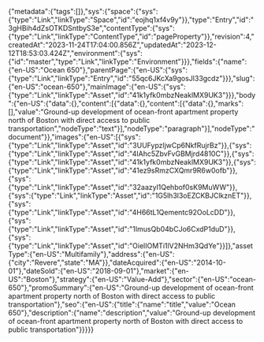 {"metadata":{"tags":[]},"sys":{"space":{"sys":{"type":"Link","linkType":"Space","id":"eojhq1xf4v9y"}},"type":"Entry","id":"3gHBih4dZsOTKDSntbyS3e","contentType":{"sys":{"type":"Link","linkType":"ContentType","id":"pageProperty"}},"revision":4,"createdAt":"2023-11-24T17:04:00.856Z","updatedAt":"2023-12-12T18:53:03.424Z","environment":{"sys":{"id":"master","type":"Link","linkType":"Environment"}}},"fields":{"name":{"en-US":"Ocean 650"},"parentPage":{"en-US":{"sys":{"type":"Link","linkType":"Entry","id":"55qc6JKcXa9gosJl33gcdz"}}},"slug":{"en-US":"ocean-650"},"mainImage":{"en-US":{"sys":{"type":"Link","linkType":"Asset","id":"41k1yfk0mbzNeaklMX9UK3"}}},"body":{"en-US":{"data":{},"content":[{"data":{},"content":[{"data":{},"marks":[],"value":"Ground-up development of ocean-front apartment property north of Boston with direct access to public transportation","nodeType":"text"}],"nodeType":"paragraph"}],"nodeType":"document"}},"images":{"en-US":[{"sys":{"type":"Link","linkType":"Asset","id":"3UUFypzljwCp6NkfRujrBz"}},{"sys":{"type":"Link","linkType":"Asset","id":"4IAhc5ZbvFvGBMjrd4810C"}},{"sys":{"type":"Link","linkType":"Asset","id":"41k1yfk0mbzNeaklMX9UK3"}},{"sys":{"type":"Link","linkType":"Asset","id":"41ez9sRmzCXQmr9R6w0ofb"}},{"sys":{"type":"Link","linkType":"Asset","id":"32aazyl1Qehbof0sK9MuWW"}},{"sys":{"type":"Link","linkType":"Asset","id":"1G5lh3l3oEZCKBJClkznET"}},{"sys":{"type":"Link","linkType":"Asset","id":"4H66tL1Qementc92OoLcDD"}},{"sys":{"type":"Link","linkType":"Asset","id":"1ImusQb04bCJo6CxdP1duD"}},{"sys":{"type":"Link","linkType":"Asset","id":"OielIOMTi1lV2NHm3QdYe"}}]},"assetType":{"en-US":"Multifamily"},"address":{"en-US":{"city":"Revere","state":"MA"}},"dateAcquired":{"en-US":"2014-10-01"},"dateSold":{"en-US":"2018-09-01"},"market":{"en-US":"Boston"},"strategy":{"en-US":"Value-Add"},"sector":{"en-US":"ocean-650"},"promoSummary":{"en-US":"Ground-up development of ocean-front apartment property north of Boston with direct access to public transportation"},"seo":{"en-US":{"title":{"name":"title","value":"Ocean 650"},"description":{"name":"description","value":"Ground-up development of ocean-front apartment property north of Boston with direct access to public transportation"}}}}}